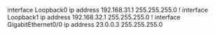 interface Loopback0
 ip address 192.168.31.1 255.255.255.0
!
interface Loopback1
 ip address 192.168.32.1 255.255.255.0
!
interface GigabitEthernet0/0
 ip address 23.0.0.3 255.255.255.0